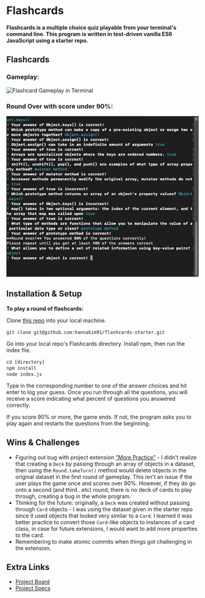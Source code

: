 # Flashcards

**Flashcards is a multiple choice quiz playable from your terminal's command line. This program is written in test-driven vanilla ES6 JavaScript using a starter repo.**

## Flashcards

### Gameplay:

![Flashcard Gameplay in Terminal](https://media.giphy.com/media/YOkHQCaorPzc1zGTnI/giphy.gif)

### Round Over with score under 90%:

![Round Over Screen](images/RoundOver.png)
## Installation & Setup

**To play a round of flashcards:**

Clone [this repo](git@github.com:hannakim91/flashcards.git) into your local machine.
```
git clone git@github.com:hannakim91/flashcards-starter.git
```
Go into your local repo's Flashcards directory. Install npm, then run the index file.

```
cd [directory]
npm install
node index.js
```
Type in the corresponding number to one of the answer choices and hit enter to log your guess. Once you run through all the questions, you will receive a score indicating what percent of questions you answered correctly. 

If you score 90% or more, the game ends. If not, the program asks you to play again and restarts the questions from the beginning.

## Wins & Challenges

* Figuring out bug with project extension ["More Practice"](https://frontend.turing.io/projects/flash-cards.html) - I didn't realize that creating a `Deck` by passing through an array of objects in a dataset, then using the `Round.takeTurn()` method would delete objects in the original dataset in the first round of gameplay. This isn't an issue if the user plays the game once and scores over 90%. However, if they do go onto a second (and third...etc) round, there is no deck of cards to play through, creating a bug in the whole program.
* Thinking for the future: originally, a `Deck` was created without passing through `Card` objects - I was using the dataset given in the starter repo since it used objects that looked very similar to a `Card`. I learned it was better practice to convert those `Card`-like objects to instances of a card class, in case for future extensions, I would want to add more properties to the card.
* Remembering to make atomic commits when things got challenging in the extension.


## Extra Links
* [Project Board](https://github.com/hannakim91/flashcards/projects/1)
* [Project Specs](https://frontend.turing.io/projects/flash-cards.html)
